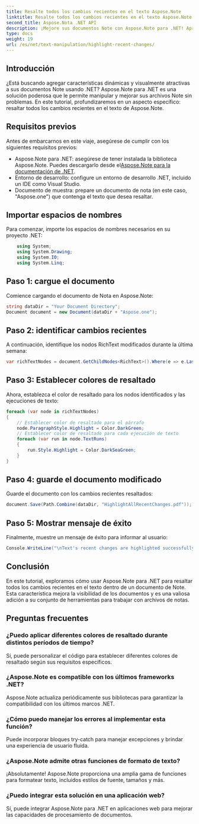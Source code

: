 ```yaml
---
title: Resalte todos los cambios recientes en el texto Aspose.Note
linktitle: Resalte todos los cambios recientes en el texto Aspose.Note
second_title: Aspose.Nota .NET API
description: ¡Mejore sus documentos Note con Aspose.Note para .NET! Aprenda a resaltar cambios recientes en el texto con este tutorial paso a paso.
type: docs
weight: 19
url: /es/net/text-manipulation/highlight-recent-changes/
---
```

## Introducción
¿Está buscando agregar características dinámicas y visualmente atractivas a sus documentos Note usando .NET? Aspose.Note para .NET es una solución poderosa que le permite manipular y mejorar sus archivos Note sin problemas. En este tutorial, profundizaremos en un aspecto específico: resaltar todos los cambios recientes en el texto de Aspose.Note.
## Requisitos previos
Antes de embarcarnos en este viaje, asegúrese de cumplir con los siguientes requisitos previos:
-  Aspose.Note para .NET: asegúrese de tener instalada la biblioteca Aspose.Note. Puedes descargarlo desde el[Aspose.Note para la documentación de .NET](https://reference.aspose.com/note/net/).
- Entorno de desarrollo: configure un entorno de desarrollo .NET, incluido un IDE como Visual Studio.
- Documento de muestra: prepare un documento de nota (en este caso, "Aspose.one") que contenga el texto que desea resaltar.
## Importar espacios de nombres
Para comenzar, importe los espacios de nombres necesarios en su proyecto .NET:
```csharp
    using System;
    using System.Drawing;
    using System.IO;
    using System.Linq;
```
## Paso 1: cargue el documento
Comience cargando el documento de Nota en Aspose.Note:
```csharp
string dataDir = "Your Document Directory";
Document document = new Document(dataDir + "Aspose.one");
```
## Paso 2: identificar cambios recientes
A continuación, identifique los nodos RichText modificados durante la última semana:
```csharp
var richTextNodes = document.GetChildNodes<RichText>().Where(e => e.LastModifiedTime >= DateTime.Today.Subtract(TimeSpan.FromDays(7)));
```
## Paso 3: Establecer colores de resaltado
Ahora, establezca el color de resaltado para los nodos identificados y las ejecuciones de texto:
```csharp
foreach (var node in richTextNodes)
{
    // Establecer color de resaltado para el párrafo
    node.ParagraphStyle.Highlight = Color.DarkGreen;
    // Establecer color de resaltado para cada ejecución de texto
    foreach (var run in node.TextRuns)
    {
        run.Style.Highlight = Color.DarkSeaGreen;
    }
}
```
## Paso 4: guarde el documento modificado
Guarde el documento con los cambios recientes resaltados:
```csharp
document.Save(Path.Combine(dataDir, "HighlightAllRecentChanges.pdf"));
```
## Paso 5: Mostrar mensaje de éxito
Finalmente, muestre un mensaje de éxito para informar al usuario:
```csharp
Console.WriteLine("\nText's recent changes are highlighted successfully.");
```
## Conclusión
En este tutorial, exploramos cómo usar Aspose.Note para .NET para resaltar todos los cambios recientes en el texto dentro de un documento de Note. Esta característica mejora la visibilidad de los documentos y es una valiosa adición a su conjunto de herramientas para trabajar con archivos de notas.
## Preguntas frecuentes
### ¿Puedo aplicar diferentes colores de resaltado durante distintos períodos de tiempo?
Sí, puede personalizar el código para establecer diferentes colores de resaltado según sus requisitos específicos.
### ¿Aspose.Note es compatible con los últimos frameworks .NET?
Aspose.Note actualiza periódicamente sus bibliotecas para garantizar la compatibilidad con los últimos marcos .NET.
### ¿Cómo puedo manejar los errores al implementar esta función?
Puede incorporar bloques try-catch para manejar excepciones y brindar una experiencia de usuario fluida.
### ¿Aspose.Note admite otras funciones de formato de texto?
¡Absolutamente! Aspose.Note proporciona una amplia gama de funciones para formatear texto, incluidos estilos de fuente, tamaños y más.
### ¿Puedo integrar esta solución en una aplicación web?
Sí, puede integrar Aspose.Note para .NET en aplicaciones web para mejorar las capacidades de procesamiento de documentos.